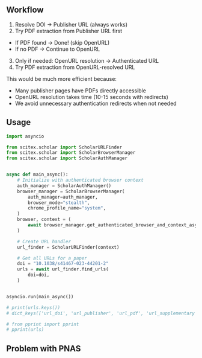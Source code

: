 <!-- ---
!-- Timestamp: 2025-08-22 03:50:42
!-- Author: ywatanabe
!-- File: /home/ywatanabe/proj/SciTeX-Code/src/scitex/scholar/url/README.md
!-- --- -->

## Workflow
1. Resolve DOI → Publisher URL (always works)
2. Try PDF extraction from Publisher URL first
  - If PDF found → Done! (skip OpenURL)
  - If no PDF → Continue to OpenURL
3. Only if needed: OpenURL resolution → Authenticated URL
4. Try PDF extraction from OpenURL-resolved URL

This would be much more efficient because:
- Many publisher pages have PDFs directly accessible
- OpenURL resolution takes time (10-15 seconds with redirects)
- We avoid unnecessary authentication redirects when not needed


## Usage

```python
import asyncio

from scitex.scholar import ScholarURLFinder
from scitex.scholar import ScholarBrowserManager
from scitex.scholar import ScholarAuthManager


async def main_async():
    # Initialize with authenticated browser context
    auth_manager = ScholarAuthManager()
    browser_manager = ScholarBrowserManager(
        auth_manager=auth_manager,
        browser_mode="stealth",
        chrome_profile_name="system",
    )
    browser, context = (
        await browser_manager.get_authenticated_browser_and_context_async()
    )

    # Create URL handler
    url_finder = ScholarURLFinder(context)

    # Get all URLs for a paper
    doi = "10.1038/s41467-023-44201-2"
    urls = await url_finder.find_urls(
        doi=doi,
    )


asyncio.run(main_async())

# print(urls.keys())
# dict_keys(['url_doi', 'url_publisher', 'url_pdf', 'url_supplementary'])

# from pprint import pprint
# pprint(urls)
```

## Problem with PNAS

<!-- EOF -->